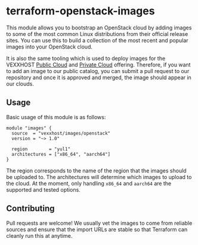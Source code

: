 # terraform-openstack-images

This module allows you to bootstrap an OpenStack cloud by adding images to some
of the most common Linux distributions from their official release sites.  You
can use this to build a collection of the most recent and popular images into
your OpenStack cloud.

It is also the same tooling which is used to deploy images for the VEXXHOST 
[Public Cloud] and [Private Cloud] offering.  Therefore, if you want to add an
image to our public catalog, you can submit a pull request to our repository
and once it is approved and merged, the image should appear in our clouds.

## Usage

Basic usage of this module is as follows:

```hcl
module "images" {
  source  = "vexxhost/images/openstack"
  version = "~> 1.0"

  region        = "yul1"
  architectures = ["x86_64", "aarch64"]
}
```

The region corresponds to the name of the region that the images should be
uploaded to.  The architectures will determine which images to upload to the
cloud. At the moment, only handling `x86_64` and `aarch64` are the supported
and tested options.

## Contributing

Pull requests are welcome!  We usually vet the images to come from reliable
sources and ensure that the import URLs are stable so that Terraform can cleanly
run this at anytime.

[Public Cloud]: https://vexxhost.com/public-cloud/
[Private Cloud]: https://vexxhost.com/private-cloud/